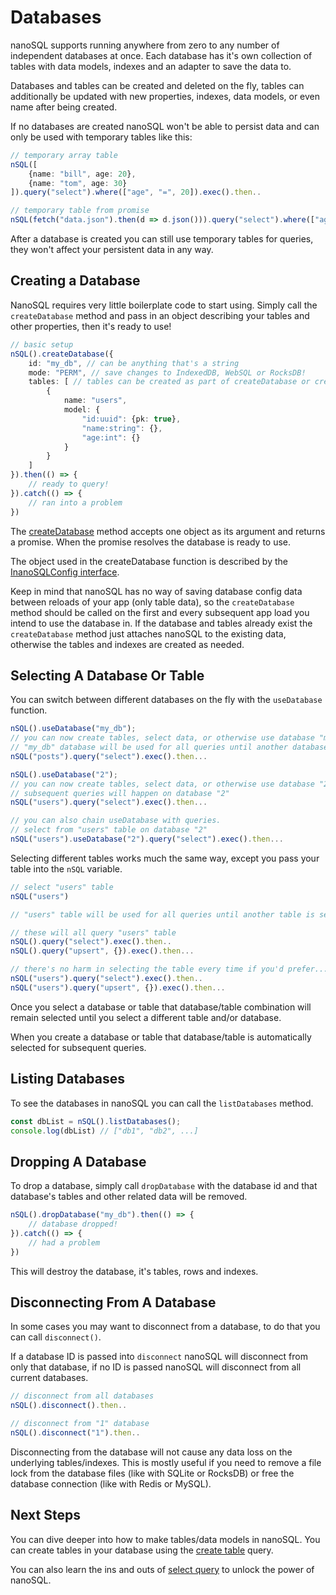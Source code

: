 # Databases

nanoSQL supports running anywhere from zero to any number of independent databases at once.  Each database has it's own collection of tables with data models, indexes and an adapter to save the data to.

Databases and tables can be created and deleted on the fly, tables can additionally be updated with new properties, indexes, data models, or even name after being created.

If no databases are created nanoSQL won't be able to persist data and can only be used with temporary tables like this:

```ts
// temporary array table
nSQL([
    {name: "bill", age: 20},
    {name: "tom", age: 30}
]).query("select").where(["age", "=", 20]).exec().then..

// temporary table from promise
nSQL(fetch("data.json").then(d => d.json())).query("select").where(["age", "=", 20]).exec().then..
```

After a database is created you can still use temporary tables for queries, they won't affect your persistent data in any way.

## Creating a Database

NanoSQL requires very little boilerplate code to start using.  Simply call the `createDatabase` method and pass in an object describing your tables and other properties, then it's ready to use!

```typescript
// basic setup
nSQL().createDatabase({
    id: "my_db", // can be anything that's a string
    mode: "PERM", // save changes to IndexedDB, WebSQL or RocksDB!
    tables: [ // tables can be created as part of createDatabase or created later
        {
            name: "users",
            model: {
                "id:uuid": {pk: true},
                "name:string": {},
                "age:int": {}
            }
        }
    ]
}).then(() => {
    // ready to query!
}).catch(() => {
    // ran into a problem
})
```

The [createDatabase](https://api.nanosql.io/classes/_index_.nanosql.html#createDatabase) method accepts one object as its argument and returns a promise.  When the promise resolves the database is ready to use. 

The object used in the createDatabase function is described by the [InanoSQLConfig interface](https://api.nanosql.io/interfaces/_interfaces_.inanosqlconfig.html).

Keep in mind that nanoSQL has no way of saving database config data between reloads of your app (only table data), so the `createDatabase` method should be called on the first and every subsequent app load you intend to use the database in.  If the database and tables already exist the `createDatabase` method just attaches nanoSQL to the existing data, otherwise the tables and indexes are created as needed.

## Selecting A Database Or Table

You can switch between different databases on the fly with the `useDatabase` function.

```ts
nSQL().useDatabase("my_db");
// you can now create tables, select data, or otherwise use database "my_db"
// "my_db" database will be used for all queries until another database is selected.
nSQL("posts").query("select").exec().then...

nSQL().useDatabase("2");
// you can now create tables, select data, or otherwise use database "2"
// subsequent queries will happen on database "2"
nSQL("users").query("select").exec().then...

// you can also chain useDatabase with queries.
// select from "users" table on database "2"
nSQL("users").useDatabase("2").query("select").exec().then...
```

Selecting different tables works much the same way, except you pass your table into the `nSQL` variable.

```ts
// select "users" table
nSQL("users")

// "users" table will be used for all queries until another table is selected.

// these will all query "users" table
nSQL().query("select").exec().then..
nSQL().query("upsert", {}).exec().then...

// there's no harm in selecting the table every time if you'd prefer...
nSQL("users").query("select").exec().then..
nSQL("users").query("upsert", {}).exec().then...
```

Once you select a database or table that database/table combination will remain selected until you select a different table and/or database.

When you create a database or table that database/table is automatically selected for subsequent queries.

## Listing Databases

To see the databases in nanoSQL you can call the `listDatabases` method.

```ts
const dbList = nSQL().listDatabases();
console.log(dbList) // ["db1", "db2", ...]
```

## Dropping A Database

To drop a database, simply call `dropDatabase` with the database id and that database's tables and other related data will be removed.

```ts
nSQL().dropDatabase("my_db").then(() => {
    // database dropped!
}).catch(() => {
    // had a problem
})
```

This will destroy the database, it's tables, rows and indexes.

## Disconnecting From A Database

In some cases you may want to disconnect from a database, to do that you can call `disconnect()`.

If a database ID is passed into `disconnect` nanoSQL will disconnect from only that database, if no ID is passed nanoSQL will disconnect from all current databases.

```ts
// disconnect from all databases
nSQL().disconnect().then..

// disconnect from "1" database
nSQL().disconnect("1").then..
```

Disconnecting from the database will not cause any data loss on the underlying tables/indexes.  This is mostly useful if you need to remove a file lock from the database files (like with SQLite or RocksDB) or free the database connection (like with Redis or MySQL).

## Next Steps

You can dive deeper into how to make tables/data models in nanoSQL. You can create tables in your database using the [create table](/query/create-table.html) query.

You can also learn the ins and outs of [select query](/query/select.html) to unlock the power of nanoSQL.